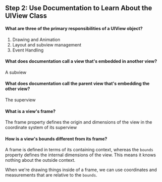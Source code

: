 ## Step 2: Use Documentation to Learn About the UIView Class

#### What are three of the primary responsibilities of a UIView object?
1. Drawing and Animation
2. Layout and subview management
3. Event Handling


#### What does documentation call a view that's embedded in another view?
A subview

#### What does documentation call the parent view that's embedding the other view?
The superview

#### What is a view's frame?
 The frame property defines the origin and dimensions of the view in the coordinate system of its superview

#### How is a view's bounds different from its frame?
A frame is defined in terms of its containing context, whereas the `bounds` property defines the internal dimensions of the view. This means it knows nothing about the outside context.

When we're drawing things inside of a frame, we can use coordinates and measurements that are relative to the `bounds`.
